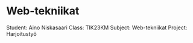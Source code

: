 # Web-tekniikat

Student: Aino Niskasaari
Class: TIK23KM
Subject: Web-tekniikat
Project: Harjoitustyö